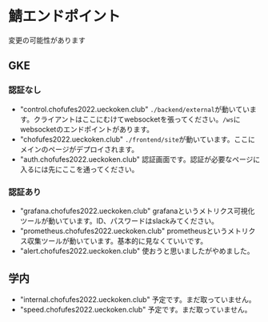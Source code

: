 # 鯖エンドポイント

変更の可能性があります

## GKE

### 認証なし

- "control.chofufes2022.ueckoken.club"
`./backend/external`が動いています。クライアントはここにむけてwebsocketを張ってください。`/ws`にwebsocketのエンドポイントがあります。
- "chofufes2022.ueckoken.club"
`./frontend/site`が動いています。ここにメインのページがデプロイされます。
- "auth.chofufes2022.ueckoken.club"
認証画面です。認証が必要なページに入るには先にここを通ってください。

### 認証あり

- "grafana.chofufes2022.ueckoken.club"
grafanaというメトリクス可視化ツールが動いています。ID、パスワードはslackみてください。
- "prometheus.chofufes2022.ueckoken.club"
prometheusというメトリクス収集ツールが動いています。基本的に見なくていいです。
- "alert.chofufes2022.ueckoken.club"
使おうと思いましたがやめました。


## 学内

- "internal.chofufes2022.ueckoken.club"
予定です。まだ取っていません。
- "speed.chofufes2022.ueckoken.club"
予定です。まだ取っていません。
